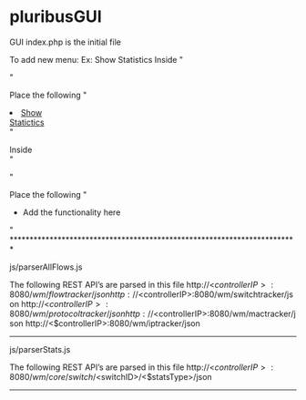 pluribusGUI
===========

GUI
index.php is the initial file

To add new menu:
Ex: Show Statistics
Inside 
"<ul class="nav">
</ul>"

Place the following
"
<li class="nav-7">
  <a id="showStatistics" href="# showStatisticsRESTAPI">Show <br/> Statictics </a>
</li>
"

Inside       
"<div class="list-wrap">
</div>"

Place the following
"<ul id=" showStatisticsRESTAPI" class="hide">    
   <li>Add the functionality here</li>
</ul>
"
************************************************************************

js/parserAllFlows.js

The following REST API’s are parsed in this file
http://<$controllerIP>:8080/wm/flowtracker/json
http://<$controllerIP>:8080/wm/switchtracker/json
http://<$controllerIP>:8080/wm/protocoltracker/json
http://<$controllerIP>:8080/wm/mactracker/json
http://<$controllerIP>:8080/wm/iptracker/json

************************************************************************
js/parserStats.js

The following REST API’s are parsed in this file
http://<$controllerIP>:8080/ wm/core/switch/<$switchID>/<$statsType>/json 
************************************************************************

